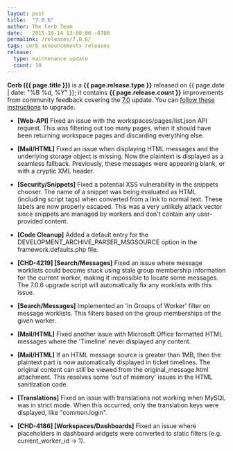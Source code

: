 ```yaml
---
layout: post
title:  "7.0.6"
author: The Cerb Team
date:   2015-10-14 13:00:00 -0700
permalink: /releases/7.0.6/
tags: cerb announcements releases
release:
  type: maintenance update
  count: 10
---
```


**Cerb ({{ page.title }})** is a **{{ page.release.type }}** released on {{ page.date | date: "%B %d, %Y" }}; it contains **{{ page.release.count }}** improvements from community feedback covering the [7.0](/releases/7.0/) update. You can [follow these instructions](/docs/upgrading/) to upgrade.

* **[Web-API]** Fixed an issue with the workspaces/pages/list.json API request. This was filtering out too many pages, when it should have been returning workspace pages and discarding everything else.

* **[Mail/HTML]** Fixed an issue when displaying HTML messages and the underlying storage object is missing. Now the plaintext is displayed as a seamless fallback. Previously, these messages were appearing blank, or with a cryptic XML header.

* **[Security/Snippets]** Fixed a potential XSS vulnerability in the snippets chooser. The name of a snippet was being evaluated as HTML (including script tags) when converted from a link to normal text. These labels are now properly escaped. This was a very unlikely attack vector since snippets are managed by workers and don't contain any user-provided content.

* **[Code Cleanup]** Added a default entry for the DEVELOPMENT_ARCHIVE_PARSER_MSGSOURCE option in the framework.defaults.php file.

* **[CHD-4219] [Search/Messages]** Fixed an issue where message worklists could become stuck using stale group membership information for the current worker, making it impossible to locate some messages. The 7.0.6 upgrade script will automatically fix any worklists with this issue.

* **[Search/Messages]** Implemented an 'In Groups of Worker' filter on message worklists. This filters based on the group memberships of the given worker.

* **[Mail/HTML]** Fixed another issue with Microsoft Office formatted HTML messages where the 'Timeline' never displayed any content.

* **[Mail/HTML]** If an HTML message source is greater than 1MB, then the plaintext part is now automatically displayed in ticket timelines. The original content can still be viewed from the original_message.html attachment. This resolves some 'out of memory' issues in the HTML sanitization code.

* **[Translations]** Fixed an issue with translations not working when MySQL was in strict mode. When this occurred, only the translation keys were displayed, like "common.login".

* **[CHD-4186] [Workspaces/Dashboards]** Fixed an issue where placeholders in dashboard widgets were converted to static filters (e.g. current_worker_id -> 1).